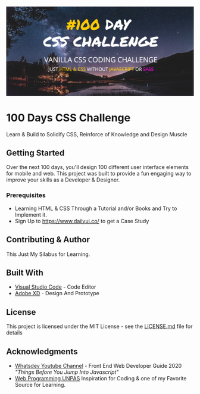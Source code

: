 ![](https://github.com/hanifgunawan/100-Days-CSS-Challenge/blob/master/CSS%20CHALLENGE.png)

# 100 Days CSS Challenge
Learn & Build to Solidify CSS, Reinforce of Knowledge and Design Muscle

## Getting Started

Over the next 100 days, you'll design 100 different user interface elements for mobile and web. This project was built to provide a fun engaging way to improve your skills as a Developer & Designer.

### Prerequisites

* Learning HTML & CSS Through a Tutorial and/or Books and Try to Implement it.
* Sign Up to https://www.dailyui.co/ to get a Case Study

## Contributing & Author

This Just My Silabus for Learning. 

## Built With

* [Visual Studio Code](http://www.dropwizard.io/1.0.2/docs/) - Code Editor
* [Adobe XD](https://maven.apache.org/) - Design And Prototype

## License

This project is licensed under the MIT License - see the [LICENSE.md](LICENSE.md) file for details

## Acknowledgments

* [Whatsdev Youtube Channel](https://www.youtube.com/watch?v=sppSnBQVt0k&t=5225s) - Front End Web Developer Guide 2020 *"Things Before You Jump Into Javascript"*
* [Web Programming UNPAS](https://www.youtube.com/channel/UCkXmLjEr95LVtGuIm3l2dPg) Inspiration for Coding & one of my Favorite Source for Learning.






